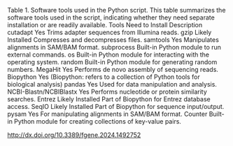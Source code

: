 Table 1. Software tools used in the Python script. This table summarizes the software tools used in the script, indicating whether they need separate installation or are readily available. 
Tools	Need to Install	Description
cutadapt	Yes	Trims adapter sequences from Illumina reads.
gzip	Likely Installed	Compresses and decompresses files.
samtools	Yes	Manipulates alignments in SAM/BAM format.
subprocess	Built-in	Python module to run external commands.
os	Built-in	Python module for interacting with the operating system.
random	Built-in	Python module for generating random numbers.
MegaHit	Yes	Performs de novo assembly of sequencing reads.
Biopython	Yes	(Biopython: refers to a collection of Python tools for biological analysis)
pandas	Yes	Used for data manipulation and analysis.
NCBI-Blastn/NCBIBlastx	Yes	Performs nucleotide or protein similarity searches.
Entrez	Likely Installed	Part of Biopython for Entrez database access.
SeqIO	Likely Installed	Part of Biopython for sequence input/output.
pysam	Yes	For manipulating alignments in SAM/BAM format.
Counter	Built-in	Python module for creating collections of key-value pairs.

http://dx.doi.org/10.3389/fgene.2024.1492752

